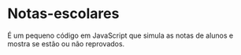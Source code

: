 # Notas-escolares
 É um pequeno código em JavaScript que simula as notas de alunos e mostra se estão ou não reprovados.
